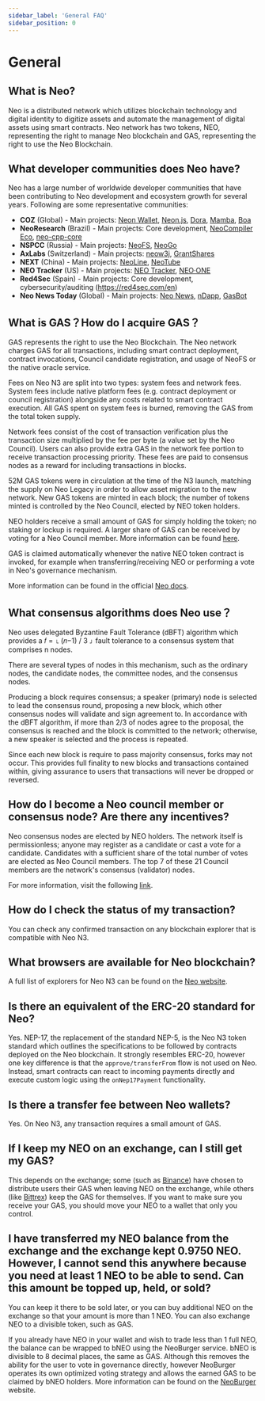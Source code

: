 ```yaml
---
sidebar_label: 'General FAQ'
sidebar_position: 0
---
```

# General

## What is Neo?

Neo is a distributed network which utilizes blockchain technology and digital identity to digitize assets and automate the management of digital assets using smart contracts. Neo network has two tokens, NEO, representing the right to manage Neo blockchain and GAS, representing the right to use the Neo Blockchain.

## What developer communities does Neo have?

Neo has a large number of worldwide developer communities that have been contributing to Neo development and ecosystem growth for several years. Following are some representative communities:


- **COZ** (Global) - Main projects: [Neon Wallet](https://github.com/CityOfZion/neon-wallet), [Neon.js](https://github.com/CityOfZion/neon-js), [Dora](https://github.com/CityOfZion/dora), [Mamba](https://github.com/CityOfZion/neo-mamba), [Boa](https://github.com/CityOfZion/neo3-boa)
- **NeoResearch** (Brazil) - Main projects: Core development, [NeoCompiler Eco](https://github.com/NeoResearch/neocompiler-eco), [neo-cpp-core](https://github.com/NeoResearch/neo-cpp-core)
- **NSPCC** (Russia) - Main projects: [NeoFS](https://fs.neo.org/), [NeoGo](https://github.com/nspcc-dev/neo-go)
- **AxLabs** (Switzerland) - Main projects: [neow3j](https://github.com/neow3j/neow3j), [GrantShares](https://grantshares.io/)
- **NEXT** (China) - Main projects: [NeoLine](https://github.com/NeoNEXT/neoline), [NeoTube](https://neo3.neotube.io/)
- **NEO Tracker** (US) - Main projects: [NEO Tracker](https://n3.neotracker.io/), [NEO·ONE](https://n3.neo-one.io/)
- **Red4Sec** (Spain) - Main projects: Core development, cybersecurity/auditing (https://red4sec.com/en)
- **Neo News Today** (Global) - Main projects: [Neo News](https://neonewstoday.com/), [nDapp](https://ndapp.org/), [GasBot](https://neonewstoday.com/gasbot/)

## What is GAS？How do I acquire GAS？

GAS represents the right to use the Neo Blockchain. The Neo network charges GAS for all transactions, including smart contract deployment, contract invocations, Council candidate registration, and usage of NeoFS or the native oracle service.

Fees on Neo N3 are split into two types: system fees and network fees. System fees include native platform fees (e.g. contract deployment or council registration) alongside any costs related to smart contract execution. All GAS spent on system fees is burned, removing the GAS from the total token supply.

Network fees consist of the cost of transaction verification plus the transaction size multiplied by the fee per byte (a value set by the Neo Council). Users can also provide extra GAS in the network fee portion to receive transaction processing priority. These fees are paid to consensus nodes as a reward for including transactions in blocks.

52M GAS tokens were in circulation at the time of the N3 launch, matching the supply on Neo Legacy in order to allow asset migration to the new network. New GAS tokens are minted in each block; the number of tokens minted is controlled by the Neo Council, elected by NEO token holders.

NEO holders receive a small amount of GAS for simply holding the token; no staking or lockup is required. A larger share of GAS can be received by voting for a Neo Council member. More information can be found [here](https://neo.org/neogas#tokens).

GAS is claimed automatically whenever the native NEO token contract is invoked, for example when transferring/receiving NEO or performing a vote in Neo's governance mechanism.

More information can be found in the official [Neo docs](https://docs.neo.org/docs/).

## What consensus algorithms does Neo use？

Neo uses delegated Byzantine Fault Tolerance (dBFT) algorithm which provides a  𝑓 = ⌊ (𝑛−1) / 3 ⌋  fault tolerance to a consensus system that comprises n nodes.

There are several types of nodes in this mechanism, such as the ordinary nodes, the candidate nodes, the committee nodes, and the consensus nodes.

Producing a block requires consensus; a speaker (primary) node is selected to lead the consensus round, proposing a new block, which other consensus nodes will validate and sign agreement to. In accordance with the dBFT algorithm, if more than 2/3 of nodes agree to the proposal, the consensus is reached and the block is committed to the network; otherwise, a new speaker is selected and the process is repeated.

Since each new block is require to pass majority consensus, forks may not occur. This provides full finality to new blocks and transactions contained within, giving assurance to users that transactions will never be dropped or reversed.

## How do I become a Neo council member or consensus node? Are there any incentives?

Neo consensus nodes are elected by NEO holders. The network itself is permissionless; anyone may register as a candidate or cast a vote for a candidate. Candidates with a sufficient share of the total number of votes are elected as Neo Council members. The top 7 of these 21 Council members are the network's consensus (validator) nodes.

For more information, visit the following [link](../n3/foundation/consensus/vote_validator.md).

## How do I check the status of my transaction?

You can check any confirmed transaction on any blockchain explorer that is compatible with Neo N3.

## What browsers are available for Neo blockchain?

A full list of explorers for Neo N3 can be found on the [Neo website](https://developers.neo.org/resources).

## Is there an equivalent of the ERC-20 standard for Neo?

Yes. NEP-17, the replacement of the standard NEP-5, is the Neo N3 token standard which outlines the specifications to be followed by contracts deployed on the Neo blockchain. It strongly resembles ERC-20, however one key difference is that the `approve/transferFrom` flow is not used on Neo. Instead, smart contracts can react to incoming payments directly and execute custom logic using the `onNep17Payment` functionality.

## Is there a transfer fee between Neo wallets?

Yes. On Neo N3, any transaction requires a small amount of GAS.

## If I keep my NEO on an exchange, can I still get my GAS?

This depends on the exchange; some (such as [Binance](https://www.binance.com/)) have chosen to distribute users their GAS when leaving NEO on the exchange, while others (like [Bittrex](https://www.bittrex.com/)) keep the GAS for themselves. If you want to make sure you receive your GAS, you should move your NEO to a wallet that only you control.

## I have transferred my NEO balance from the exchange and the exchange kept 0.9750 NEO. However, I cannot send this anywhere because you need at least 1 NEO to be able to send. Can this amount be topped up, held, or sold?

You can keep it there to be sold later, or you can buy additional NEO on the exchange so that your amount is more than 1 NEO. You can also exchange NEO to a divisible token, such as GAS.

If you already have NEO in your wallet and wish to trade less than 1 full NEO, the balance can be wrapped to bNEO using the NeoBurger service. bNEO is divisible to 8 decimal places, the same as GAS. Although this removes the ability for the user to vote in governance directly, however NeoBurger operates its own optimized voting strategy and allows the earned GAS to be claimed by bNEO holders. More information can be found on the [NeoBurger](https://neoburger.io/home) website.
